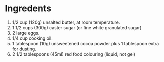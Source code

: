 # Ingredents
1. 1/2 cup (120g) unsalted butter, at room temperature.
2. 1 1/2 cups (300g) caster sugar (or fine white granulated sugar)
3. 2 large eggs.
4. 1/4 cup cooking oil.
5. 1 tablespoon (10g) unsweetened cocoa powder plus 1 tablespoon extra for dusting.
6. 2 1/2 tablespoons (45ml) red food colouring (liquid, not gel)